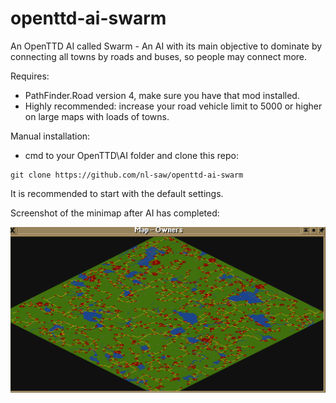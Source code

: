 # openttd-ai-swarm
An OpenTTD AI called Swarm - An AI with its main objective to dominate by connecting all towns by roads and buses, so people may connect more.

Requires:
* PathFinder.Road version 4, make sure you have that mod installed.
* Highly recommended: increase your road vehicle limit to 5000 or higher on large maps with loads of towns.

Manual installation:

* cmd to your OpenTTD\AI folder and clone this repo:
```
git clone https://github.com/nl-saw/openttd-ai-swarm
```

It is recommended to start with the default settings.

Screenshot of the minimap after AI has completed:

![Screenshot of the minimap after AI has completed](https://raw.githubusercontent.com/nl-saw/openttd-ai-swarm/main/Map_ScreenShot.png)
